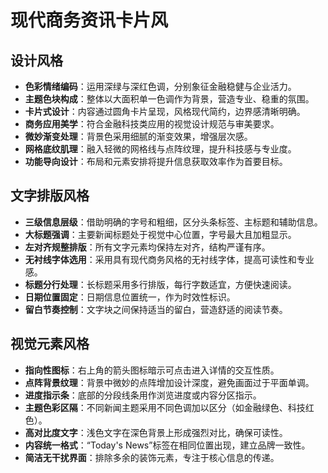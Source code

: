  # 现代商务资讯卡片风
## 设计风格
- **色彩情绪编码**：运用深绿与深红色调，分别象征金融稳健与企业活力。
- **主题色块构成**：整体以大面积单一色调作为背景，营造专业、稳重的氛围。
- **卡片式设计**：内容通过圆角卡片呈现，风格现代简约，边界感清晰明确。
- **商务应用美学**：符合金融科技类应用的视觉设计规范与审美要求。
- **微妙渐变处理**：背景色采用细腻的渐变效果，增强层次感。
- **网格底纹肌理**：融入轻微的网格线与点阵纹理，提升科技感与专业度。
- **功能导向设计**：布局和元素安排将提升信息获取效率作为首要目标。

## 文字排版风格
- **三级信息层级**：借助明确的字号和粗细，区分头条标签、主标题和辅助信息。
- **大标题强调**：主要新闻标题处于视觉中心位置，字号最大且加粗显示。
- **左对齐规整排版**：所有文字元素均保持左对齐，结构严谨有序。
- **无衬线字体选用**：采用具有现代商务风格的无衬线字体，提高可读性和专业感。
- **标题分行处理**：长标题采用多行排版，每行字数适宜，方便快速阅读。
- **日期位置固定**：日期信息位置统一，作为时效性标识。
- **留白节奏控制**：文字块之间保持适当的留白，营造舒适的阅读节奏。

## 视觉元素风格
- **指向性图标**：右上角的箭头图标暗示可点击进入详情的交互性质。
- **点阵背景纹理**：背景中微妙的点阵增加设计深度，避免画面过于平面单调。
- **进度指示条**：底部的分段线条用作浏览进度或内容分区指示。
- **主题色彩区隔**：不同新闻主题采用不同色调加以区分（如金融绿色、科技红色）。
- **高对比度文字**：浅色文字在深色背景上形成强烈对比，确保可读性。
- **内容统一格式**：“Today's News”标签在相同位置出现，建立品牌一致性。
- **简洁无干扰界面**：排除多余的装饰元素，专注于核心信息的传递。 